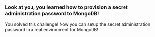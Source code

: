 ### Look at you, you learned how to provision a secret administration password to MongoDB!

You solved this challenge! Now you can setup the secret administration password in a real environment for MongoDB!
